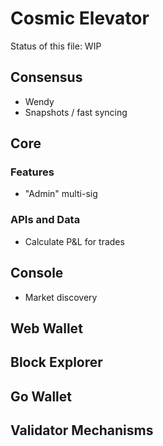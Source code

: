# Cosmic Elevator

Status of this file: WIP

## Consensus

- Wendy
- Snapshots / fast syncing

## Core

### Features
- "Admin" multi-sig

### APIs and Data
- Calculate P&L for trades

## Console

- Market discovery


## Web Wallet

## Block Explorer

## Go Wallet

## Validator Mechanisms

